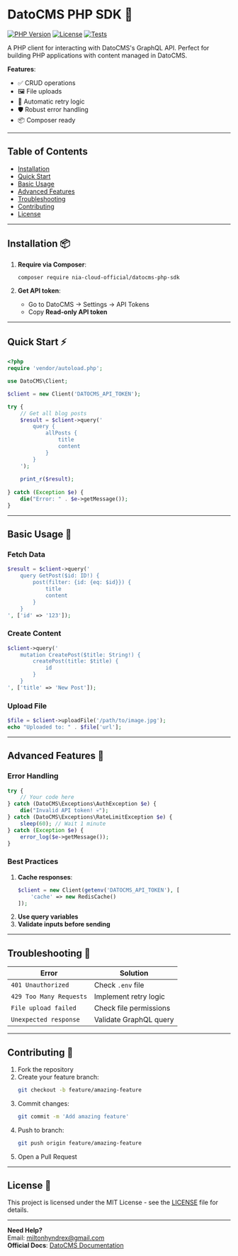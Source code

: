 # DatoCMS PHP SDK 🚀

[![PHP Version](https://img.shields.io/badge/php-7.4%2B-blue)](https://php.net)
[![License](https://img.shields.io/badge/license-MIT-green)](LICENSE)
[![Tests](https://github.com/yourname/datocms-php-sdk/actions/workflows/tests.yml/badge.svg)](https://github.com/yourname/datocms-php-sdk/actions)

A PHP client for interacting with DatoCMS's GraphQL API. Perfect for building PHP applications with content managed in DatoCMS.

**Features**:
- ✅ CRUD operations
- 🖼 File uploads
- 🔄 Automatic retry logic
- 🛡️ Robust error handling
- 📦 Composer ready

---

## Table of Contents
- [Installation](#installation)
- [Quick Start](#quick-start)
- [Basic Usage](#basic-usage)
- [Advanced Features](#advanced-features)
- [Troubleshooting](#troubleshooting)
- [Contributing](#contributing)
- [License](#license)

---

## Installation 📦

1. **Require via Composer**:
   ```bash
   composer require nia-cloud-official/datocms-php-sdk
   ```

2. **Get API token**:
   - Go to DatoCMS → Settings → API Tokens
   - Copy **Read-only API token**

---

## Quick Start ⚡

```php
<?php
require 'vendor/autoload.php';

use DatoCMS\Client;

$client = new Client('DATOCMS_API_TOKEN');

try {
    // Get all blog posts
    $result = $client->query('
        query {
            allPosts {
                title
                content
            }
        }
    ');
    
    print_r($result);
    
} catch (Exception $e) {
    die("Error: " . $e->getMessage());
}
```

---

## Basic Usage 📖

### Fetch Data
```php
$result = $client->query('
    query GetPost($id: ID!) {
        post(filter: {id: {eq: $id}}) {
            title
            content
        }
    }
', ['id' => '123']);
```

### Create Content
```php
$client->query('
    mutation CreatePost($title: String!) {
        createPost(title: $title) {
            id
        }
    }
', ['title' => 'New Post']);
```

### Upload File
```php
$file = $client->uploadFile('/path/to/image.jpg');
echo "Uploaded to: " . $file['url'];
```

---

## Advanced Features 🧠

### Error Handling
```php
try {
    // Your code here
} catch (DatoCMS\Exceptions\AuthException $e) {
    die("Invalid API token! 💀");
} catch (DatoCMS\Exceptions\RateLimitException $e) {
    sleep(60); // Wait 1 minute
} catch (Exception $e) {
    error_log($e->getMessage());
}
```

### Best Practices
1. **Cache responses**:
   ```php
   $client = new Client(getenv('DATOCMS_API_TOKEN'), [
       'cache' => new RedisCache()
   ]);
   ```
2. **Use query variables**
3. **Validate inputs before sending**

---

## Troubleshooting 🔧

| Error | Solution |
|-------|----------|
| `401 Unauthorized` | Check `.env` file |
| `429 Too Many Requests` | Implement retry logic |
| `File upload failed` | Check file permissions |
| `Unexpected response` | Validate GraphQL query |

---

## Contributing 🤝

1. Fork the repository
2. Create your feature branch:
   ```bash
   git checkout -b feature/amazing-feature
   ```
3. Commit changes:
   ```bash
   git commit -m 'Add amazing feature'
   ```
4. Push to branch:
   ```bash
   git push origin feature/amazing-feature
   ```
5. Open a Pull Request

---

## License 📄

This project is licensed under the MIT License - see the [LICENSE](LICENSE) file for details.

---

**Need Help?**  
Email: [miltonhyndrex@gmail.com](mailto:miltonhyndrex@gmail.com)  
**Official Docs**: [DatoCMS Documentation](https://www.datocms.com/docs)

